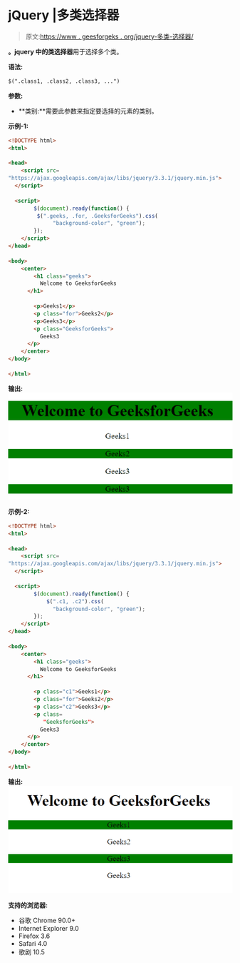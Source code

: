 # jQuery |多类选择器

> 原文:[https://www . geesforgeks . org/jquery-多类-选择器/](https://www.geeksforgeeks.org/jquery-multiple-classes-selector/)

**。jquery 中的类选择器**用于选择多个类。

**语法:**

```html
$(".class1, .class2, .class3, ...")
```

**参数:**

*   **类别:**需要此参数来指定要选择的元素的类别。

**示例-1:**

```html
<!DOCTYPE html>
<html>

<head>
    <script src=
"https://ajax.googleapis.com/ajax/libs/jquery/3.3.1/jquery.min.js">
  </script>

  <script>
        $(document).ready(function() {
         $(".geeks, .for, .GeeksforGeeks").css(
              "background-color", "green");
        });
    </script>
</head>

<body>
    <center>
        <h1 class="geeks">
          Welcome to GeeksforGeeks
      </h1>

        <p>Geeks1</p>
        <p class="for">Geeks2</p>
        <p>Geeks3</p>
        <p class="GeeksforGeeks">
          Geeks3
      </p>
    </center>
</body>

</html>
```

**输出:**
![](img/92bc327b49af7b00f3c35c1c48e671aa.png)

**示例-2:**

```html
<!DOCTYPE html>
<html>

<head>
    <script src=
"https://ajax.googleapis.com/ajax/libs/jquery/3.3.1/jquery.min.js">
  </script>

  <script>
        $(document).ready(function() {
            $(".c1, .c2").css(
              "background-color", "green");
        });
    </script>
</head>

<body>
    <center>
        <h1 class="geeks">
          Welcome to GeeksforGeeks
      </h1>

        <p class="c1">Geeks1</p>
        <p class="for">Geeks2</p>
        <p class="c2">Geeks3</p>
        <p class=
           "GeeksforGeeks">
          Geeks3
      </p>
    </center>
</body>

</html>
```

**输出:**
![](img/d376e5d689002033aefc38a62a5a46a6.png)

**支持的浏览器:**

*   谷歌 Chrome 90.0+
*   Internet Explorer 9.0
*   Firefox 3.6
*   Safari 4.0
*   歌剧 10.5